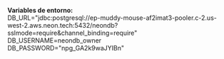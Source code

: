 **Variables de entorno:**\
DB_URL="jdbc:postgresql://ep-muddy-mouse-af2imat3-pooler.c-2.us-west-2.aws.neon.tech:5432/neondb?sslmode=require&channel_binding=require" \
DB_USERNAME=neondb_owner \
DB_PASSWORD="npg_GA2k9waJYIBn" 
